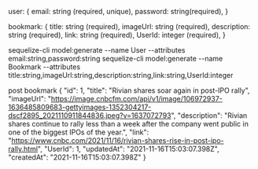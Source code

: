 user:
{
    email: string (required, unique),
    password: string(required),
}

bookmark:
{
    title: string (required),
    imageUrl: string (required),
    description: string (required),
    link: string (required),
    UserId: integer (required),
}

sequelize-cli model:generate --name User --attributes email:string,password:string
sequelize-cli model:generate --name Bookmark --attributes title:string,imageUrl:string,description:string,link:string,UserId:integer


post bookmark 
{
    "id": 1,
    "title": "Rivian shares soar again in post-IPO rally",
    "imageUrl": "https://image.cnbcfm.com/api/v1/image/106972937-1636485809683-gettyimages-1352304217-dscf2895_2021110911844836.jpeg?v=1637072793",
    "description": "Rivian shares continue to rally less than a week after the company went public in one of the biggest IPOs of the year.",
    "link": "https://www.cnbc.com/2021/11/16/rivian-shares-rise-in-post-ipo-rally.html",
    "UserId": 1,
    "updatedAt": "2021-11-16T15:03:07.398Z",
    "createdAt": "2021-11-16T15:03:07.398Z"
}

